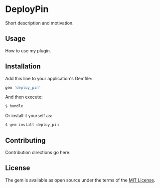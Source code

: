# DeployPin
Short description and motivation.

## Usage
How to use my plugin.

## Installation
Add this line to your application's Gemfile:

```ruby
gem 'deploy_pin'
```

And then execute:
```bash
$ bundle
```

Or install it yourself as:
```bash
$ gem install deploy_pin
```

## Contributing
Contribution directions go here.

## License
The gem is available as open source under the terms of the [MIT License](https://opensource.org/licenses/MIT).
